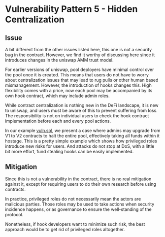 # Vulnerability Pattern 5 - Hidden Centralization

## Issue

A bit different from the other issues listed here, this one is not a security bug in the contract. However, we find it worthy of discussing here since it introduces changes in the uniswap AMM trust model.

For earlier versions of uniswap, pool deployers have minimal control over the pool once it is created. This means that users do not have to worry about centralization issues that may lead to rug pulls or other human based mismanagement. However, the introduction of hooks changes this. High flexibility comes with a price, now each pool may be accompanied by its own hook contract, which may include admin roles.

While contract centralization is nothing new in the DeFi landscape, it is new to uniswap, and users must be aware of this to prevent suffering from loss. The responsibility is not on individual users to check the hook contract implementation before each and every pool actions.

In our example [vuln.sol](), we present a case where admins may upgrade from V1 to V2 contracts to halt the entire pool, effectively taking all funds within it hostage. This is a pretty simple example which shows how privileged roles introduce new risks for users. And attacks do not stop at DoS, with a little bit more effort, fund stealing hooks can be easily implemented.

## Mitigation

Since this is not a vulnerability in the contract, there is no real mitigation against it, except for requiring users to do their own research before using contracts.

In practice, privileged roles do not necessarily mean the actors are malicious parties. Those roles may be used to take actions when security incidence happens, or as governance to ensure the well-standing of the protocol.

Nonetheless, if hook developers want to minimize such risk, the best approach would be to get rid of privileged roles altogether.

